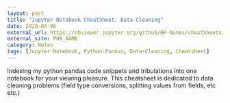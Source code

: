 ```yaml
---
layout: post
title: "Jupyter Notebook CheatSheet: Data Cleaning"
date: 2020-03-06
external_url: https://nbviewer.jupyter.org/github/HP-Nunes/cheatSheets/blob/master/CheatSheet_DataCleaning.ipynb
external_site: PUB_NAME
category: Notes
tags: [Jupyter-Notebook, Python-Pandas, Data-Cleaning, Cheatsheet]
---
```

Indexing my python pandas code snippets and tribulations into one notebook for your viewing pleasure. This cheatsheet is dedicated to data cleaning problems (field type conversions, splitting values from fields, etc etc.)
